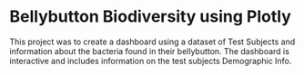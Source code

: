 # Bellybutton Biodiversity using Plotly
This project was to create a dashboard using a dataset of Test Subjects and information about the bacteria found in their bellybutton.  The dashboard is interactive and includes information on the test subjects Demographic Info.
